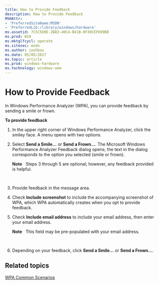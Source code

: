 ```yaml
---
title: How to Provide Feedback
description: How to Provide Feedback
MSHAttr:
- 'PreferredSiteName:MSDN'
- 'PreferredLib:/library/windows/hardware'
ms.assetid: 7C5C5D0E-2BA3-40C4-B41B-0F30CEF699B8
ms.prod: W10
ms.mktglfcycl: operate
ms.sitesec: msdn
ms.author: joshbax
ms.date: 05/05/2017
ms.topic: article
ms.prod: windows-hardware
ms.technology: windows-oem
---
```


# How to Provide Feedback


In Windows Performance Analyzer (WPA), you can provide feedback by sending a smile or frown.

**To provide feedback**

1.  In the upper right corner of Windows Performance Analyzer, click the smiley face. A menu opens with two options.

2.  Select **Send a Smile...** or **Send a Frown...**. The Microsoft Windows Performance Analyzer Feedback dialog opens; the text in the dialog corresponds to the option you selected (smile or frown).

    **Note**  
    Steps 3 through 5 are optional; however, any feedback provided is helpful.

     

3.  Provide feedback in the message area.

4.  Check **Include screenshot** to include the accompanying screenshot of WPA, which WPA automatically creates when you opt to provide feedback.

5.  Check **Include email address** to include your email address, then enter your email address.

    **Note**  
    This field may be pre-populated with your email address.

     

6.  Depending on your feedback, click **Send a Smile...** or **Send a Frown...**.

## Related topics


[WPA Common Scenarios](windows-performance-analyzer-common-scenarios.md)

 

 







